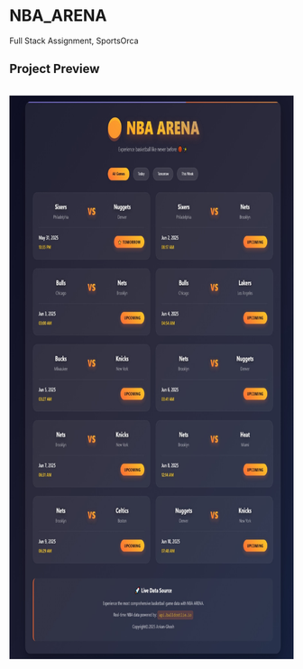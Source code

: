 # NBA_ARENA
Full Stack Assignment, SportsOrca

## Project Preview
&nbsp;
<a><img src="NBA_ARENA.jpeg" height="1000" width="600" /></a>
